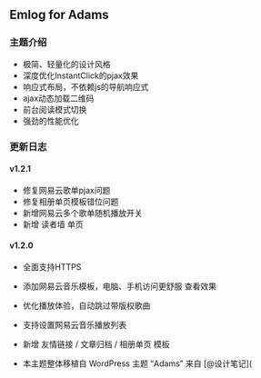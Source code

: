 ## Emlog for Adams

### 主题介绍

  - 极简、轻量化的设计风格
  - 深度优化InstantClick的pjax效果
  - 响应式布局，不依赖js的导航响应式
  - ajax动态加载二维码
  - 前台阅读模式切换
  - 强劲的性能优化

### 更新日志

#### v1.2.1

- 修复网易云歌单pjax问题
- 修复相册单页模板错位问题
- 新增网易云多个歌单随机播放开关
- 新增 读者墙 单页

#### v1.2.0

- 全面支持HTTPS
- 添加网易云音乐模板，电脑、手机访问更舒服 查看效果
- 优化播放体验，自动跳过带版权歌曲
- 支持设置网易云音乐播放列表
- 新增 友情链接 / 文章归档 / 相册单页 模板

- 本主题整体移植自 WordPress 主题 “Adams” 来自 [@设计笔记](
